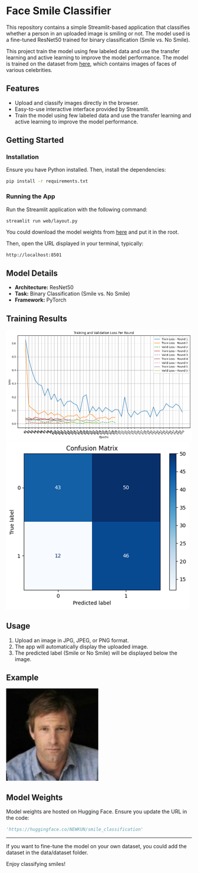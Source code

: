 # Face Smile Classifier

This repository contains a simple Streamlit-based application that classifies whether a person in an uploaded image is smiling or not. The model used is a fine-tuned ResNet50 trained for binary classification (Smile vs. No Smile).

This project train the model using few labeled data and use the transfer learning and active learning to improve the model performance. The model is trained on the dataset from [here](https://www.kaggle.com/datasets/atulanandjha/lfwpeople?resource=download), which contains images of faces of various celebrities.

## Features

- Upload and classify images directly in the browser.
- Easy-to-use interactive interface provided by Streamlit.
- Train the model using few labeled data and use the transfer learning and active learning to improve the model performance.

## Getting Started

### Installation

Ensure you have Python installed. Then, install the dependencies:

```bash
pip install -r requirements.txt
```

### Running the App

Run the Streamlit application with the following command:

```bash
streamlit run web/layout.py
```
You could download the model weights from [here](https://huggingface.co/NEWKUN/smile_classification) and put it in the root.

Then, open the URL displayed in your terminal, typically:

```
http://localhost:8501
```

## Model Details

- **Architecture:** ResNet50
- **Task:** Binary Classification (Smile vs. No Smile)
- **Framework:** PyTorch

## Training Results

![loss Image](https://github.com/JasonTaoY/smile_classification/blob/main/assets/loss_matrix.png)
![arrucacy Image](https://github.com/JasonTaoY/smile_classification/blob/main/assets/confusion_matrix.png)

## Usage

1. Upload an image in JPG, JPEG, or PNG format.
2. The app will automatically display the uploaded image.
3. The predicted label (Smile or No Smile) will be displayed below the image.

## Example

![Example Image](https://github.com/JasonTaoY/smile_classification/blob/main/assets/Aaron_Eckhart_0001.jpg)

## Model Weights

Model weights are hosted on Hugging Face. Ensure you update the URL in the code:

```python
'https://huggingface.co/NEWKUN/smile_classification'
```

---

If you want to fine-tune the model on your own dataset, you could add the dataset in the data/dataset folder.

Enjoy classifying smiles!
